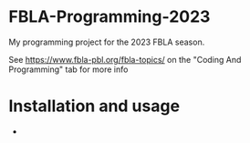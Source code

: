 # FBLA-Programming-2023
My programming project for the 2023 FBLA season. 

See https://www.fbla-pbl.org/fbla-topics/ on the "Coding And Programming" tab for more info

# Installation and usage
- 
